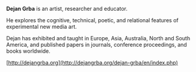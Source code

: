 __Dejan Grba__ is an artist, researcher and educator.

He explores the cognitive, technical, poetic, and relational features of experimental new media art.

Dejan has exhibited and taught in Europe, Asia, Australia, North and South America, and published papers in journals, conference proceedings, and books worldwide.

[http://dejangrba.org](http://dejangrba.org/dejan-grba/en/index.php)
